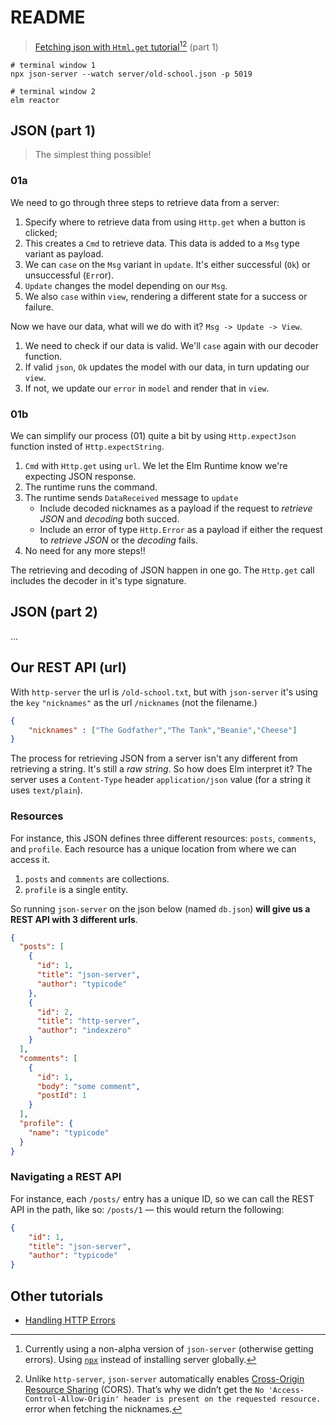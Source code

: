 # README

> [Fetching json with `Html.get` tutorial](https://elmprogramming.com/decoding-json-part-1.html)[^1][^2] (part 1)

```terminal
# terminal window 1
npx json-server --watch server/old-school.json -p 5019

# terminal window 2
elm reactor
```

## JSON (part 1)

> The simplest thing possible!

### 01a

We need to go through three steps to retrieve data from a server:

1. Specify where to retrieve data from using `Http.get` when a button is clicked;
2. This creates a `Cmd` to retrieve data. This data is added to a `Msg` type variant as payload.
3. We can `case` on the `Msg` variant in `update`. It's either successful (`Ok`) or unsuccessful (`Err`or).
4. `Update` changes the model depending on our `Msg`.
5. We also `case` within `view`, rendering a different state for a success or failure.

Now we have our data, what will we do with it? `Msg -> Update -> View`.

1. We need to check if our data is valid. We'll `case` again with our decoder function.
2. If valid `json`, `Ok` updates the model with our data, in turn updating our `view`.
3. If not, we update our `error` in `model` and render that in `view`.


### 01b

We can simplify our process (01) quite a bit by using `Http.expectJson` function insted of `Http.expectString`.

1. `Cmd` with `Http.get` using `url`. We let the Elm Runtime know we're expecting JSON response.
2. The runtime runs the command.
3. The runtime sends `DataReceived` message to `update`
    - Include decoded nicknames as a payload if the request to _retrieve JSON_ and _decoding_ both succed.
    - Include an error of type `Http.Error` as a payload if either the request to _retrieve JSON_ or the _decoding_ fails.
4. No need for any more steps!!

The retrieving and decoding of JSON happen in one go. The `Http.get` call includes the decoder in it's type signature.


## JSON (part 2)

...



## Our REST API (url)

With `http-server` the url is `/old-school.txt`, but with `json-server` it's using the `key` `"nicknames"` as the url `/nicknames` (not the filename.)

```json
{
    "nicknames" : ["The Godfather","The Tank","Beanie","Cheese"]
}
```

The process for retrieving JSON from a server isn't any different from retrieving a string. It's still a _raw string_. So how does Elm interpret it? The server uses a `Content-Type` header `application/json` value (for a string it uses `text/plain`).

### Resources

For instance, this JSON defines three different resources: `posts`, `comments`, and `profile`. Each resource has a unique location from where we can access it.

1. `posts` and `comments` are collections.
2. `profile` is a single entity.

So running `json-server` on the json below (named `db.json`) **will give us a REST API with 3 different urls**.

```json
{
  "posts": [
    {
      "id": 1,
      "title": "json-server",
      "author": "typicode"
    },
    {
      "id": 2,
      "title": "http-server",
      "author": "indexzero"
    }
  ],
  "comments": [
    {
      "id": 1,
      "body": "some comment",
      "postId": 1
    }
  ],
  "profile": {
    "name": "typicode"
  }
}
```

### Navigating a REST API

For instance, each `/posts/` entry has a unique ID, so we can call the REST API in the path, like so: `/posts/1` — this would return the following:

```json
{
    "id": 1,
    "title": "json-server",
    "author": "typicode"
}
```

## Other tutorials

- [Handling HTTP Errors](https://elmprogramming.com/fetching-data-using-get#handling-http-errors)


[^1]: Currently using a non-alpha version of `json-server` (otherwise getting errors). Using [`npx`](https://stackoverflow.com/a/52018825) instead of installing server globally.


[^2]: Unlike `http-server`, `json-server` automatically enables [Cross-Origin Resource Sharing](https://elmprogramming.com/fetching-data-using-get.html#allowing-cross-origin-resource-sharing) (CORS). That’s why we didn’t get the `No 'Access-Control-Allow-Origin' header is present on the requested resource.` error when fetching the nicknames.
